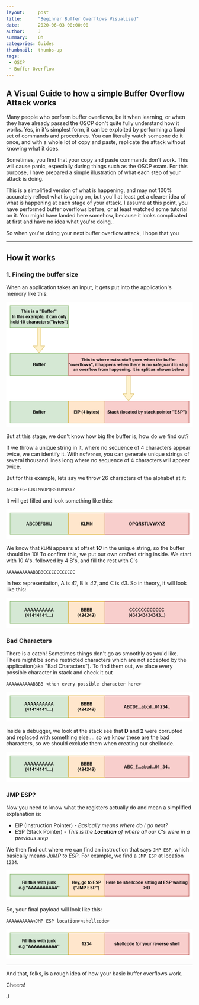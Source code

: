 ```yaml
---
layout:     post
title:      "Beginner Buffer Overflows Visualised"
date:       2020-06-03 00:00:00
author:     J
summary:    Oh
categories: Guides
thumbnail:  thumbs-up
tags:
 - OSCP
 - Buffer Overflow
---
```




## A Visual Guide to how a simple Buffer Overflow Attack works



Many people who perform buffer overflows, be it when learning, or when they have already passed the OSCP don't quite fully understand how it works. Yes, in it's simplest form, it can be exploited by performing a fixed set of commands and procedures. You can literally watch someone do it once, and with a whole lot of copy and paste, replicate the attack without knowing what it does.



Sometimes, you find that your copy and paste commands don't work. This will cause panic, especially during things such as the OSCP exam. For this purpose, I have prepared a simple illustration of what each step of your attack is doing.



This is a simplified version of what is happening, and may not 100% accurately reflect what is going on, but you'll at least get a clearer idea of what is happening at each stage of your attack. I assume at this point, you have performed buffer overflows before, or at least watched some tutorial on it. You might have landed here somehow, because it looks complicated at first and have no idea what you're doing..



So when you're doing your next buffer overflow attack, I hope that you

---



## How it works



### 1. Finding the buffer size

When an application takes an input, it gets put into the application's memory like this:



![bof1 image](/images/BOF/bof1.png)



But at this stage, we don't know how big the buffer is, how do we find out?



If we throw a unique string in it, where no sequence of 4 characters appear twice, we can identify it. With `msfvenom`, you can generate unique strings of several thousand lines long where no sequence of 4 characters will appear twice.

But for this example, lets say we throw 26 characters of the alphabet at it:



~~~
ABCDEFGHIJKLMNOPQRSTUVWXYZ
~~~


It will get filled and look something like this:

![bof2 image](/images/BOF/bof2.png)

We know that `KLMN` appears at offset ***10*** in the unique string, so the buffer should be 10! To confirm this, we put our own crafted string inside. We start with 10 A's. followed by 4 B's, and fill the rest with C's

~~~
AAAAAAAAAABBBBCCCCCCCCCCCC
~~~


In hex representation, A is *41*, B is *42*, and C is *43*. So in theory, it will look like this:

![bof3 image](/images/BOF/bof3.png)



### Bad Characters

There is a catch! Sometimes things don't go as smoothly as you'd like. There might be some restricted characters which are not accepted by the application(aka "Bad Characters"). To find them out, we place every possible character in stack and check it out


~~~
AAAAAAAAAABBBB <then every possible character here>
~~~

![bof4 image](/images/BOF/bof4.png)



Inside a debugger, we look at the stack see that **D** and **2** were corrupted and replaced with something else.... so we know these are the bad characters, so we should exclude them when creating our shellcode.

![bof5 image](/images/BOF/bof5.png)



### JMP ESP?



Now you need to know what the registers actually do and mean a simplified explanation is:

- EIP (Instruction Pointer) - *Basically means where do I go next?*
- ESP (Stack Pointer) - *This is the* ***Location*** *of where all our C's were in a previous step*



We then find out where we can find an instruction that says `JMP ESP`, which basically means *JuMP to ESP*. For example, we find a `JMP ESP` at location `1234`.


![bof6 image](/images/BOF/bof6.png)



So, your final payload will look like this:


~~~
AAAAAAAAAA<JMP ESP location><shellcode>
~~~


![bof7 image](/images/BOF/bof7.png)



---

And that, folks, is a rough  idea of how your basic buffer overflows work.



Cheers!

J